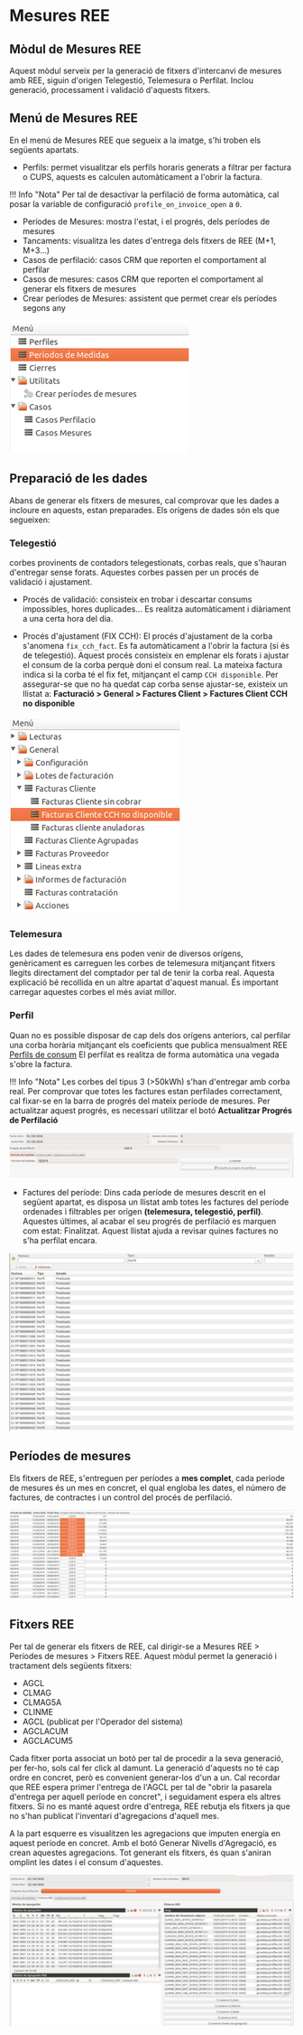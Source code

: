 # Mesures REE

## Mòdul de Mesures REE

Aquest mòdul serveix per la generació de fitxers d'intercanvi de mesures amb
REE, siguin d'origen Telegestió, Telemesura o Perfilat.
Inclou generació, processament i validació d'aquests fitxers.

## Menú de Mesures REE

En el menú de Mesures REE que segueix a la imatge, s'hi troben els següents
apartats.

* Perfils: permet visualitzar els perfils horaris generats a filtrar per
factura o CUPS, aquests es calculen automàticament a l'obrir la factura.

!!! Info "Nota"
    Per tal de desactivar la perfilació de forma automàtica, cal posar la
    variable de configuració `profile_on_invoice_open` a `0`.

* Períodes de Mesures: mostra l'estat, i el progrés, dels períodes de mesures
* Tancaments: visualitza les dates d'entrega dels fitxers de REE (M+1, M+3...)
* Casos de perfilació: casos CRM que reporten el comportament al perfilar
* Casos de mesures: casos CRM que reporten el comportament al generar els
fitxers de mesures
* Crear períodes de Mesures: assistent que permet crear els períodes segons any

![](_static/medidas/menu_general.png)

## Preparació de les dades

Abans de generar els fitxers de mesures, cal comprovar que les dades a incloure
en aquests, estan preparades. Els orígens de dades són els que segueixen:

### Telegestió
corbes provinents de contadors telegestionats, corbas reals, que s'hauran
d'entregar sense forats.
Aquestes corbes passen per un procés de validació i ajustament.

* Procés de validació:
consisteix en trobar i descartar consums impossibles, hores duplicades... Es
realitza automàticament i diàriament a una certa hora del dia.

* Procés d'ajustament (FIX CCH):
El procés d'ajustament de la corba s'anomena `fix_cch_fact`. Es fa
automàticament a l'obrir la factura (si és de telegestió). Aquest procés
consisteix en emplenar els forats i ajustar el consum de la corba perquè doni
el consum real.
La mateixa factura indica si la corba té el fix fet, mitjançant el camp
`CCH disponible`.
Per assegurar-se que no ha quedat cap corba sense ajustar-se, existeix un
llistat a:
**Facturació > General > Factures Client > Factures Client CCH no disponible**

![](_static/medidas/factures_cch_no_disponible.png)

### Telemesura

Les dades de telemesura ens poden venir de diversos orígens, genèricament es
carreguen les corbes de telemesura mitjançant fitxers llegits directament del
comptador per tal de tenir la corba real. Aquesta explicació bé recollida en un
altre apartat d'aquest manual. És important carregar aquestes corbes el més
aviat millor.

### Perfil
Quan no es possible disposar de cap dels dos orígens anteriors, cal perfilar
una corba horària mitjançant els coeficients que publica mensualment
REE [Perfils de consum](https://www.ree.es/es/actividades/operacion-del-sistema-electrico/medidas-electricas)
El perfilat es realitza de forma automàtica una vegada s'obre la factura.

!!! Info "Nota"
    Les corbes del tipus 3 (>50kWh) s'han d'entregar amb corba real.
Per comprovar que totes les factures estan perfilades correctament, cal fixar-se
en la barra de progrés del mateix període de mesures. Per actualitzar aquest
progrés, es necessari utilitzar el botó **Actualitzar Progrés de Perfilació**

![](_static/medidas/actualitzar_perfilacio.png)

* Factures del període:
Dins cada període de mesures descrit en el següent apartat, es disposa un
llistat amb totes les factures del període ordenades i filtrables per orígen
**(telemesura, telegestió, perfil)**. Aquestes últimes, al acabar el seu progrés
de perfilació es marquen com estat: Finalitzat. Aquest llistat ajuda a revisar
quines factures no s'ha perfilat encara.

![](_static/medidas/factures_periode.png)

## Períodes de mesures

Els fitxers de REE, s'entreguen per períodes a **mes complet**, cada període de
mesures és un mes en concret, el qual engloba les dates, el número de factures,
de contractes i un control del procés de perfilació.

![](_static/medidas/periodes_mesures.png)

## Fitxers REE

Per tal de generar els fitxers de REE, cal dirigir-se a Mesures REE > Períodes
de mesures > Fitxers REE.
Aquest mòdul permet la generació i tractament dels següents fitxers:

* AGCL
* CLMAG
* CLMAG5A
* CLINME
* AGCL (publicat per l'Operador del sistema)
* AGCLACUM
* AGCLACUM5

Cada fitxer porta associat un botó per tal de procedir a la seva generació, per
fer-ho, sols cal fer click al damunt. La generació d'aquests no té cap ordre en
concret, però es convenient generar-los d'un a un. Cal recordar que REE espera
primer l'entrega de l'AGCL per tal de "obrir la pasarela d'entrega per aquell
període en concret", i seguidament espera els altres fitxers. Si no es manté
aquest ordre d'entrega, REE rebutja els fitxers ja que no s'han publicat
l'inventari d'agregacions d'aquell mes.

A la part esquerre es visualitzen les agregacions que imputen energía en aquest
període en concret. Amb el botó Generar Nivells d'Agregació, es crean aquestes
agregacions. Tot generant els fitxers, és quan s'aniran omplint les dates i el
consum d'aquestes.

![](_static/medidas/mesures_ree.png)
